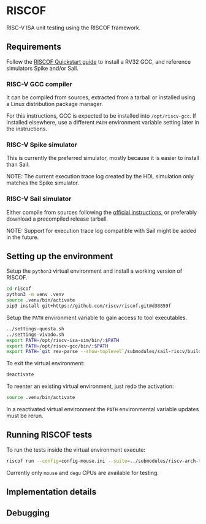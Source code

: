 # RISCOF

RISC-V ISA unit testing using the RISCOF framework.

## Requirements

Follow the [RISCOF Quickstart guide](https://riscof.readthedocs.io/en/stable/installation.html)
to install a RV32 GCC, and reference simulators Spike and/or Sail.

### RISC-V GCC compiler

It can be compiled from sources, extracted from a tarball or
installed using a Linux distribution package manager.

For this instructions, GCC is expected to be installed into `/opt/riscv-gcc`.
If installed elsewhere, use a different `PATH` environment variable setting later in the instructions.

### RISC-V Spike simulator

This is currently the preferred simulator, mostly because it is easier to install than Sail.

NOTE: The current execution trace log created by the HDL simulation only matches the Spike simulator.

### RISC-V Sail simulator

Either compile from sources following the [official instructions](https://github.com/riscv/sail-riscv?tab=readme-ov-file#building-the-model),
or preferably download a precompiled release tarball.

NOTE: Support for execution trace log compatible with Sail might be added in the future.

## Setting up the environment

Setup the `python3` virtual environment and install a working version of RISCOF.

```sh
cd riscof
python3 -m venv .venv
source .venv/bin/activate
pip3 install git+https://github.com/riscv/riscof.git@d38859f
```

Setup the `PATH` environment variable to gain access to tool executables.

```sh
../settings-questa.sh
../settings-vivado.sh
export PATH=/opt/riscv-isa-sim/bin/:$PATH
export PATH=/opt/riscv-gcc/bin/:$PATH
export PATH=`git rev-parse --show-toplevel`/submodules/sail-riscv/build/c_emulator/:$PATH
```

To exit the virtual environment:

```sh
deactivate
```

To reenter an existing virtual environment, just redo the activation:

```sh
source .venv/bin/activate
```

In a reactivated virtual environment the `PATH`
environmental variable updates must be rerun.

## Running RISCOF tests

To run the tests inside the virtual environment execute:

```sh
riscof run --config=config-mouse.ini --suite=../submodules/riscv-arch-test/riscv-test-suite/ --env=../submodules/riscv-arch-test/riscv-test-suite/env
```

Currently only `mouse` and `degu` CPUs are available for testing.

## Implementation details



## Debugging

